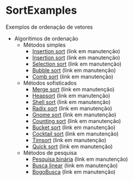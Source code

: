 # SortExamples
Exemplos de ordenação de vetores

<ul>
    <li>Algorítimos de ordenação
        <ul>
            <li>Métodos simples
                <ul>
                    <li><a href="">Insertion sort</a> (link em manutenção)</li>
                    <li><a href="">Insertion sort</a> (link em manutenção)</li>
                    <li><a href="">Selection sort</a> (link em manutenção)</li>
                    <li><a href="">Bubble sort</a> (link em manutenção)</li>
                    <li><a href="">Comb sort</a> (link em manutenção)</li>
                </ul>
            </li>
            <li>Métodos sofisticados
                <ul>
                    <li><a href="">Merge sort</a> (link em manutenção)</li>
                    <li><a href="">Heapsort</a> (link em manutenção)</li>
                    <li><a href="">Shell sort</a> (link em manutenção)</li>
                    <li><a href="">Radix sort</a> (link em manutenção)</li>
                    <li><a href="">Gnome sort</a> (link em manutenção)</li>
                    <li><a href="">Counting sort</a> (link em manutenção)</li>
                    <li><a href="">Bucket sort</a> (link em manutenção)</li>
                    <li><a href="">Cocktail sort</a> (link em manutenção)</li>
                    <li><a href="">Timsort</a> (link em manutenção)</li>
                    <li><a href="">Quick sort</a> (link em manutenção)</li>
                </ul>
            </li>
            <li>Métodos de pesquisa
                <ul>
                    <li><a href="">Pesquisa binária</a> (link em manutenção)</li>
                    <li><a href="">Busca linear</a> (link em manutenção)</li>
                    <li><a href="">BogoBusca</a> (link em manutenção)</li>
                </ul>
            </li>
        </ul>
    </li>
</ul>

